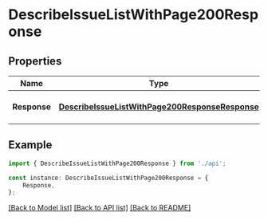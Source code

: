 # DescribeIssueListWithPage200Response


## Properties

Name | Type | Description | Notes
------------ | ------------- | ------------- | -------------
**Response** | [**DescribeIssueListWithPage200ResponseResponse**](DescribeIssueListWithPage200ResponseResponse.md) |  | [optional] [default to undefined]

## Example

```typescript
import { DescribeIssueListWithPage200Response } from './api';

const instance: DescribeIssueListWithPage200Response = {
    Response,
};
```

[[Back to Model list]](../README.md#documentation-for-models) [[Back to API list]](../README.md#documentation-for-api-endpoints) [[Back to README]](../README.md)

